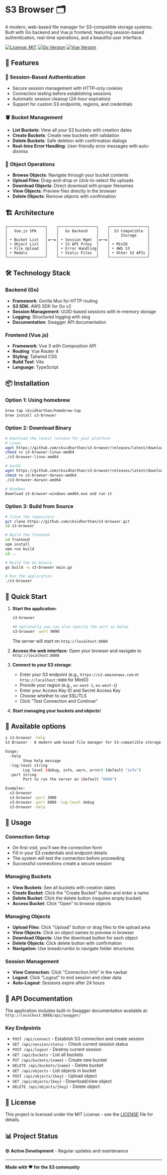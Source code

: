 # S3 Browser 🗂️

A modern, web-based file manager for S3-compatible storage systems. Built with Go backend and Vue.js frontend, featuring session-based authentication, real-time operations, and a beautiful user interface.

[![License: MIT](https://img.shields.io/badge/License-MIT-yellow.svg)](https://opensource.org/licenses/MIT)
[![Go Version](https://img.shields.io/badge/go-1.24.4-blue.svg)](https://golang.org/)
[![Vue Version](https://img.shields.io/badge/vue-3.5.17-green.svg)](https://vuejs.org/)

## 🚀 Features

### 🔐 **Session-Based Authentication**
- Secure session management with HTTP-only cookies
- Connection testing before establishing sessions
- Automatic session cleanup (24-hour expiration)
- Support for custom S3 endpoints, regions, and credentials

### 🪣 **Bucket Management**
- **List Buckets**: View all your S3 buckets with creation dates
- **Create Buckets**: Create new buckets with validation
- **Delete Buckets**: Safe deletion with confirmation dialogs
- **Real-time Error Handling**: User-friendly error messages with auto-dismiss

### 📁 **Object Operations**
- **Browse Objects**: Navigate through your bucket contents
- **Upload Files**: Drag-and-drop or click-to-select file uploads
- **Download Objects**: Direct download with proper filenames
- **View Objects**: Preview files directly in the browser
- **Delete Objects**: Remove objects with confirmation

## 🏗️ Architecture

```
┌─────────────────┐    ┌─────────────────┐    ┌─────────────────┐
│   Vue.js SPA    │    │   Go Backend    │    │  S3 Compatible  │
│                 │    │                 │    │     Storage     │
│ • Bucket List   │◄──►│ • Session Mgmt  │◄──►│                 │
│ • Object List   │    │ • S3 API Proxy  │    │ • MinIO         │
│ • File Upload   │    │ • Error Handling│    │ • AWS S3        │
│ • Modals        │    │ • Static Files  │    │ • Other S3 APIs │
└─────────────────┘    └─────────────────┘    └─────────────────┘
```

## 🛠️ Technology Stack

### Backend (Go)
- **Framework**: Gorilla Mux for HTTP routing
- **S3 SDK**: AWS SDK for Go v2
- **Session Management**: UUID-based sessions with in-memory storage
- **Logging**: Structured logging with slog
- **Documentation**: Swagger API documentation

### Frontend (Vue.js)
- **Framework**: Vue 3 with Composition API
- **Routing**: Vue Router 4
- **Styling**: Tailwind CSS
- **Build Tool**: Vite
- **Language**: TypeScript

## 📦 Installation

### Option 1: Using homebrew

```bash
brew tap cksidharthan/homebrew-tap
brew install s3-browser
```

### Option 2: Download Binary

```bash
# Download the latest release for your platform
# Linux
wget https://github.com/cksidharthan/s3-browser/releases/latest/download/s3-browser-linux-amd64
chmod +x s3-browser-linux-amd64
./s3-browser-linux-amd64

# macOS
wget https://github.com/cksidharthan/s3-browser/releases/latest/download/s3-browser-darwin-amd64
chmod +x s3-browser-darwin-amd64
./s3-browser-darwin-amd64

# Windows
Download s3-browser-windows-amd64.exe and run it
```

### Option 3: Build from Source

```bash
# Clone the repository
git clone https://github.com/cksidharthan/s3-browser.git
cd s3-browser

# Build the frontend
cd frontend
npm install
npm run build
cd ..

# Build the Go binary
go build -o s3-browser main.go

# Run the application
./s3-browser
```

## 🚀 Quick Start

1. **Start the application**:
   ```bash
   s3-browser

   ## optionally you can also specify the port as below
   s3-browser -port 9090
   ```
   The server will start on `http://localhost:8080`

2. **Access the web interface**: Open your browser and navigate to `http://localhost:8080`

3. **Connect to your S3 storage**:
   - Enter your S3 endpoint (e.g., `https://s3.amazonaws.com` or `http://localhost:9000` for MinIO)
   - Provide your region (e.g., `us-east-1`, `eu-west-1`)
   - Enter your Access Key ID and Secret Access Key
   - Choose whether to use SSL/TLS
   - Click "Test Connection and Continue"

4. **Start managing your buckets and objects**!

## 🪏 Available options
```bash
❯ s3-browser -help
S3 Browser - A modern web-based file manager for S3-compatible storage

Usage:
  -help
        Show help message
  -log-level string
        Log level (debug, info, warn, error) (default "info")
  -port string
        Port to run the server on (default "8080")

Examples:
  s3-browser
  s3-browser -port 3000
  s3-browser -port 8080 -log-level debug
  s3-browser -help
```

## 📱 Usage

### Connection Setup
- On first visit, you'll see the connection form
- Fill in your S3 credentials and endpoint details
- The system will test the connection before proceeding
- Successful connections create a secure session

### Managing Buckets
- **View Buckets**: See all buckets with creation dates
- **Create Bucket**: Click the "Create Bucket" button and enter a name
- **Delete Bucket**: Click the delete button (requires empty bucket)
- **Access Bucket**: Click "Open" to browse objects

### Managing Objects
- **Upload Files**: Click "Upload" button or drag files to the upload area
- **View Objects**: Click on object names to preview in browser
- **Download Objects**: Use the download button for each object
- **Delete Objects**: Click delete button with confirmation
- **Navigation**: Use breadcrumbs to navigate folder structures

### Session Management
- **View Connection**: Click "Connection Info" in the navbar
- **Logout**: Click "Logout" to end session and clear data
- **Auto-Logout**: Sessions expire after 24 hours

## 🔧 API Documentation

The application includes built-in Swagger documentation available at:
`http://localhost:8080/api/swagger/`

### Key Endpoints
- `POST /api/connect` - Establish S3 connection and create session
- `GET /api/session/status` - Check current session status
- `POST /api/logout` - Destroy current session
- `GET /api/buckets` - List all buckets
- `PUT /api/buckets/{name}` - Create new bucket
- `DELETE /api/buckets/{name}` - Delete bucket
- `GET /api/objects` - List objects in bucket
- `POST /api/objects/{key}` - Upload object
- `GET /api/objects/{key}` - Download/view object
- `DELETE /api/objects/{key}` - Delete object


## 📄 License

This project is licensed under the MIT License - see the [LICENSE](LICENSE) file for details.

## 📊 Project Status

🟢 **Active Development** - Regular updates and maintenance

---

**Made with ❤️ for the S3 community**
